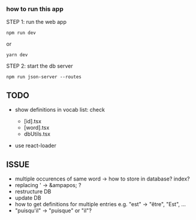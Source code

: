 ### how to run this app
STEP 1: run the web app
```
npm run dev
```
or 
```
yarn dev
```

STEP 2: start the db server
```
npm run json-server --routes
```

## TODO
- show definitions in vocab list: check
  - [id].tsx
  - [word].tsx
  - dbUtils.tsx
  
- use react-loader

## ISSUE
- multiple occurences of same word -> how to store in database? index?
- replacing ' -> &ampapos; ?
- restructure DB
- update DB
- how to get definitions for multiple entries e.g. "est" -> "être", "Est", ...
- "puisqu'il" -> "puisque" or "il"? 